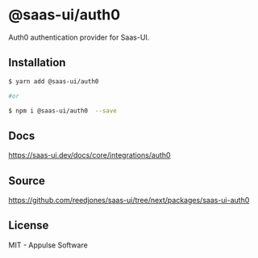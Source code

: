 # @saas-ui/auth0

Auth0 authentication provider for Saas-UI.

## Installation

```sh
$ yarn add @saas-ui/auth0

#or

$ npm i @saas-ui/auth0  --save
```

## Docs

https://saas-ui.dev/docs/core/integrations/auth0

## Source

https://github.com/reedjones/saas-ui/tree/next/packages/saas-ui-auth0

## License

MIT - Appulse Software
